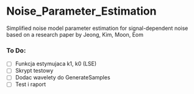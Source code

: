 # Noise_Parameter_Estimation
Simplified noise model parameter estimation for signal-dependent noise based on a research paper by Jeong, Kim, Moon, Eom

### To Do:
- [ ] Funkcja estymujaca k1, k0 (LSE)
- [ ] Skrypt testowy
- [ ] Dodac wavelety do GenerateSamples
- [ ] Test i raport
